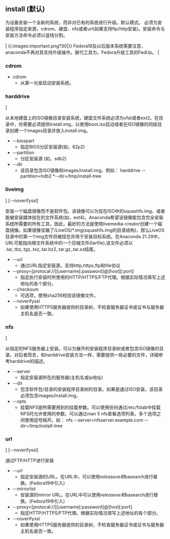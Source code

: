 ## install (默认) 



为设备安装一个全新的系统，而非对已有的系统进行升级。默认模式。
必须为安装程序指定来源，cdrom、硬盘、nfs或者url(如果支持ftp/http安装)。安装命令与安装方法命令必须以竖线分割。

| {{:images:important.png?30|}}  Fedora18及以后版本系统需要注意，anaconda不再对其支持升级操作。替代工具为，Fedora升级工具的FedUp。  |

### cdrom 


  + cdrom
    + 从第一光驱启动安装系统。

### harddrive 

]  

从本地硬盘上的ISO镜像目录安装系统，硬盘文件系统必须为vfat或者ext2。在目录中，你需要必须提供install.img，以使用boot.iso启动或者在ISO镜像的同级目录创建一个images目录并放入install.img。
  + --biospart
    + 指定BIOS分区安装源(如，82p2)
  + --partition
    + 分区安装源 (如，sdb2)
  + --dir
    + 该目录包含ISO镜像和images/install.img。例如：     harddrive --partition=hdb2  *--dir=/tmp/install-tree 

### liveimg 



] [--noverifyssl] 

安装一个磁盘镜像而不是软件包。该镜像可以为现在ISO中的squashfs.img，或者能被安装媒体挂在的文件系统(如，ext4)。Anaconda希望该镜像能包含完全安装系统所需要的所有工具，因此，最好的方法是使用livemedia-creator创建一个磁盘镜像。如果镜像宝箱了/LiveOS/*.img(squashfs.img的目录结构)，那么LiveOS目录中的第一个img文件将被挂在并用于安装目标系统。在Anaconda 21.29中，URL可能指向根文件系统中的一个压缩文件(tarfile),该文件必须以 .tar,.tbz,.tgz,.txz,.tar.bz2,.tar.gz,.tar.xz结尾。

  + --url
    + 通过URL指定安装源。支持http,https,ftp和file协议
  + --proxy=[protocal://][username[:password]@]host][:port]
    + 指定执行安装时所使用的HTTP/HTTPS/FTP代理。根据实际情况填写上述地址的各个部分。
  + --checksum
    + 可选项，使用sha256校验该镜像文件。
  + --noverifyssl
    + 如果使用HTTPS服务器提供的目录树，不检查服务器证书或证书与服务器主机名是否一致。

### nfs 


]  

从指定的NFS服务器上安装。可以为展开的安装程序目录树或者包含ISO镜像的目录。对后者而言，和harddrive安装方法一样，需要提供一些必要的文件，详细参考harddrive的描述。

  + --server
    + 指定安装源所在的服务器(主机名或ip地址)
  + --dir
    + 包含软件包/目录的安装程序目录树的目录。如果是通过ISO安装，该目录必须包含images/install.img。
  + --opts
    + 挂载NFS是所需要用到的挂载参数。可以使用任何通过/etc/fstab中挂载NFS时允许使用的参数。可以通过man 5 nfs查看选项列表。多个选项之间使用逗号隔开。如：   nfs --server=nfsserver.example.com --dir=/tmp/install-tree  
	

### url 

] [--noverifyssl]   

通过FTP/HTTP进行安装

  + --url
    + 指定安装源的URL。在URL中，可以使用$releaseve和$basearch进行替换。(Fedora19中引入)
  + --mirrorlist
    + 安装源的mirror URL。在URL中可以使用$releaseve和$basearch进行替换。(Fedora19中引入)
  + --proxy=[protocal://][username[:password]@]host[:port]
    + 指定HTTP/HTTPS/FTP代理。根据实际情况填写上述地址的各个部分。
  + --noverifyssl
    + 如果使用HTTPS服务器提供的目录树，不检查服务器证书或证书与服务器主机名是否一致。
